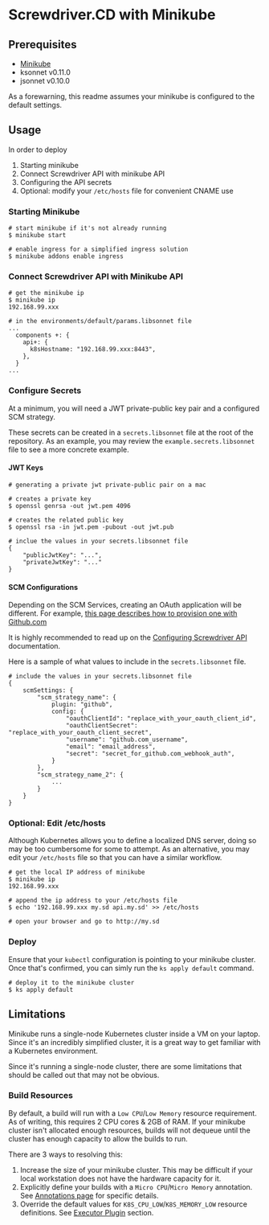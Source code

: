 # Screwdriver.CD with Minikube

## Prerequisites

* [Minikube](https://kubernetes.io/docs/getting-started-guides/minikube/)
* ksonnet v0.11.0
* jsonnet v0.10.0

As a forewarning, this readme assumes your minikube is configured to the default settings. 

## Usage

In order to deploy 

1. Starting minikube
1. Connect Screwdriver API with minikube API
1. Configuring the API secrets
1. Optional: modify your `/etc/hosts` file for convenient CNAME use

### Starting Minikube

```
# start minikube if it's not already running
$ minikube start

# enable ingress for a simplified ingress solution
$ minikube addons enable ingress
```

### Connect Screwdriver API with Minikube API

```
# get the minikube ip
$ minikube ip
192.168.99.xxx

# in the environments/default/params.libsonnet file
...
  components +: {
    api+: {
      k8sHostname: "192.168.99.xxx:8443",
    },
  }
...
```

### Configure Secrets

At a minimum, you will need a JWT private-public key pair and a configured SCM strategy.

These secrets can be created in a `secrets.libsonnet` file at the root of the repository. As an example, you may review the `example.secrets.libsonnet` file to see a more concrete example.

#### JWT Keys

```
# generating a private jwt private-public pair on a mac

# creates a private key
$ openssl genrsa -out jwt.pem 4096

# creates the related public key
$ openssl rsa -in jwt.pem -pubout -out jwt.pub

# inclue the values in your secrets.libsonnet file
{
    "publicJwtKey": "...",
    "privateJwtKey": "..."
}
```

#### SCM Configurations

Depending on the SCM Services, creating an OAuth application will be different. For example, [this page describes how to provision one with Github.com](https://developer.github.com/apps/building-oauth-apps/creating-an-oauth-app/)

It is highly recommended to read up on the [Configuring Screwdriver API](https://docs.screwdriver.cd/cluster-management/configure-api) documentation.

Here is a sample of what values to include in the `secrets.libsonnet` file.

```
# include the values in your secrets.libsonnet file
{
    scmSettings: {
        "scm_strategy_name": {
            plugin: "github",
            config: {
                "oauthClientId": "replace_with_your_oauth_client_id",
                "oauthClientSecret": "replace_with_your_oauth_client_secret",
                "username": "github.com_username",
                "email": "email_address",
                "secret": "secret_for_github.com_webhook_auth",
            }
        },
        "scm_strategy_name_2": {
            ...
        }
    }
}
```

### Optional: Edit /etc/hosts

Although Kubernetes allows you to define a localized DNS server, doing so may be too cumbersome for some to attempt. As an alternative, you may edit your `/etc/hosts` file so that you can have a similar workflow.

```
# get the local IP address of minikube
$ minikube ip
192.168.99.xxx

# append the ip address to your /etc/hosts file
$ echo '192.168.99.xxx my.sd api.my.sd' >> /etc/hosts

# open your browser and go to http://my.sd
```


### Deploy

Ensure that your `kubectl` configuration is pointing to your minikube cluster. Once that's confirmed, you can simly run the `ks apply default` command.

```
# deploy it to the minikube cluster
$ ks apply default
```

## Limitations

Minikube runs a single-node Kubernetes cluster inside a VM on your laptop. Since it's an incredibly simplified cluster, it is a great way to get familiar with a Kubernetes environment.

Since it's running a single-node cluster, there are some limitations that should be called out that may not be obvious.

### Build Resources

By default, a build will run with a `Low CPU`/`Low Memory` resource requirement. As of writing, this requires 2 CPU cores & 2GB of RAM. If your minikube cluster isn't allocated enough resources, builds will not dequeue until the cluster has enough capacity to allow the builds to run. 

There are 3 ways to resolving this:

1. Increase the size of your minikube cluster. This may be difficult if your local workstation does not have the hardware capacity for it.
1. Explicitly define your builds with a `Micro CPU`/`Micro Memory` annotation. See [Annotations page](https://docs.screwdriver.cd/user-guide/configuration/annotations) for specific details.
1. Override the default values for `K8S_CPU_LOW`/`K8S_MEMORY_LOW` resource definitions. See [Executor Plugin](https://docs.screwdriver.cd/cluster-management/configure-api#configuration) section.
